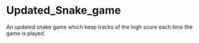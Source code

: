 # Updated_Snake_game
An updated snake game which keep tracks of the high score each time the game is played.
